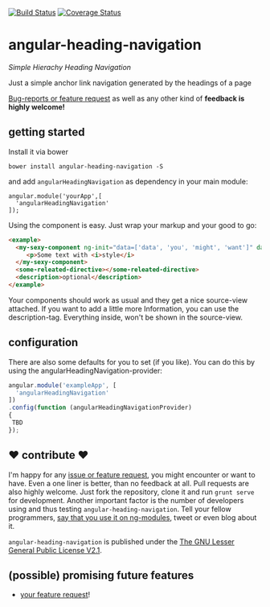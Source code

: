 [![Build Status](https://travis-ci.org/johannesjo/angular-heading-navigation.svg)](https://travis-ci.org/johannesjo/angular-heading-navigation)
[![Coverage Status](https://coveralls.io/repos/johannesjo/angular-heading-navigation/badge.svg?branch=master)](https://coveralls.io/r/johannesjo/angular-heading-navigation?branch=master)

angular-heading-navigation
===========

*Simple Hierachy Heading Navigation*

Just a simple anchor link navigation generated by the headings of a page

[Bug-reports or feature request](https://github.com/johannesjo/angular-heading-navigation/issues) as well as any other kind of **feedback is highly welcome!**

## getting started

Install it via bower
```
bower install angular-heading-navigation -S
```
and add `angularHeadingNavigation` as dependency in your main module:
```
angular.module('yourApp',[
  'angularHeadingNavigation'
]);
```

Using the component is easy. Just wrap your markup and your good to go:

```html
<example>
  <my-sexy-component ng-init="data=['data', 'you', 'might', 'want']" data="data">
     <p>Some text with <i>style</i>
  </my-sexy-component>
  <some-releated-directive></some-releated-directive>
  <description>optional</description>
</example>

```
Your components should work as usual and they get a nice source-view attached. If you want to add a little more Information, you can use the description-tag. Everything inside, won't be shown in the source-view.

## configuration
There are also some defaults for you to set (if you like). You can do this by using the angularHeadingNavigation-provider:
```javascript
angular.module('exampleApp', [
  'angularHeadingNavigation'
])
.config(function (angularHeadingNavigationProvider)
{
 TBD
});
```



## ❤ contribute ❤
I'm happy for any [issue or feature request](https://github.com/johannesjo/angular-heading-navigation/issues), you might encounter or want to have. Even a one liner is better, than no feedback at all. Pull requests are also highly welcome. Just fork the repository, clone it and run `grunt serve` for development. Another important factor is the number of developers using and thus testing `angular-heading-navigation`. Tell your fellow programmers, [say that you use it on ng-modules](http://ngmodules.org/modules/angular-heading-navigation), tweet or even blog about it.

`angular-heading-navigation` is published under the [The GNU Lesser General Public License V2.1](https://github.com/johannesjo/angular-heading-navigation/blob/master/LICENSE).

## (possible) promising future features
* [your feature request](https://github.com/johannesjo/angular-heading-navigation/issues)!
